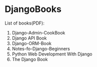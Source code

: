 # DjangoBooks

List of books(PDF):

1. Django-Admin-CookBook
2. Django API Book
3. Django-ORM-Book
4. Notes-fo-Django-Beginners
5. Python Web Development With Django
6. The Django Book
